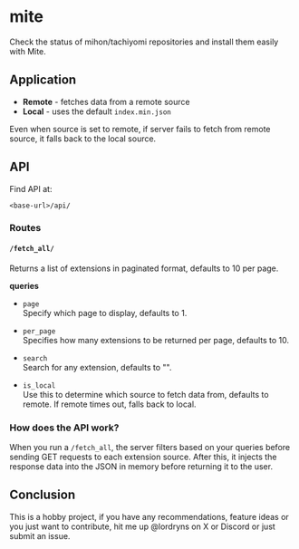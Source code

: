 # mite
Check the status of mihon/tachiyomi repositories and install them easily with Mite.

## Application

- **Remote** - fetches data from a remote source
- **Local** - uses the default `index.min.json`

Even when source is set to remote, if server fails to fetch from remote source, it falls back to the local source.

## API

Find API at:

`<base-url>/api/`

### Routes

#### `/fetch_all/`

Returns a list of extensions in paginated format, defaults to 10 per page.

**queries**

- `page`  
  Specify which page to display, defaults to 1.

- `per_page`  
  Specifies how many extensions to be returned per page, defaults to 10.

- `search`  
  Search for any extension, defaults to "".

- `is_local`  
  Use this to determine which source to fetch data from, defaults to remote. If remote times out, falls back to local.

### How does the API work?

When you run a `/fetch_all`, the server filters based on your queries before sending GET requests to each extension source. After this, it injects the response data into the JSON in memory before returning it to the user.

## Conclusion

This is a hobby project, if you have any recommendations, feature ideas or you just want to contribute, hit me up @lordryns on X or Discord or just submit an issue.
